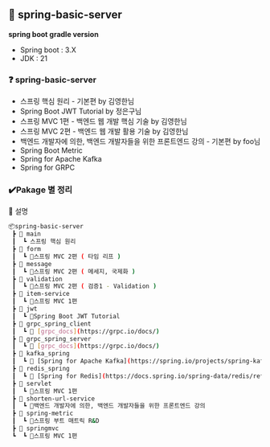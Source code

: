 ## 📃 spring-basic-server

**spring boot gradle version**  
- Spring boot : 3.X  
- JDK         : 21

### ❓ spring-basic-server
- 스프링 핵심 원리 - 기본편 by 김영한님
- Spring Boot JWT Tutorial by 정은구님
- 스프링 MVC 1편 - 백엔드 웹 개발 핵심 기술 by 김영한님
- 스프링 MVC 2편 - 백엔드 웹 개발 활용 기술 by 김영한님
- 백엔드 개발자에 의한, 백엔드 개발자들을 위한 프론트엔드 강의 - 기본편 by foo님
- Spring Boot Metric 
- Spring for Apache Kafka
- Spring for GRPC

### ✔️Pakage 별 정리
📌 설명

```bash
📦spring-basic-server
 ┣ 📂 main
 ┃  ┗ 스프링 핵심 원리
 ┣ 📂 form
 ┃  ┗ 📜스프링 MVC 2편 ( 타임 리프 )
 ┣ 📂 message
 ┃  ┗ 📜스프링 MVC 2편 ( 메세지, 국제화 )
 ┣ 📂 validation
 ┃  ┗ 📜스프링 MVC 2편 ( 검증1 - Validation ) 
 ┣ 📂 item-service
 ┃  ┗ 📜스프링 MVC 1편
 ┣ 📂 jwt
 ┃  ┗ 📜Spring Boot JWT Tutorial
 ┣ 📂 grpc_spring_client
 ┃  ┗ 📜 [grpc_docs](https://grpc.io/docs/)
 ┣ 📂 grpc_spring_server
 ┃  ┗ 📜 [grpc_docs](https://grpc.io/docs/)
 ┣ 📂 kafka_spring
 ┃  ┗ 📜 [Spring for Apache Kafka](https://spring.io/projects/spring-kafka)
 ┣ 📂 redis_spring
 ┃  ┗ 📜 [Spring for Redis](https://docs.spring.io/spring-data/redis/reference/redis.html)
 ┣ 📂 servlet
 ┃  ┗ 📜스프링 MVC 1편
 ┣ 📂 shorten-url-service
 ┃  ┗ 📜백엔드 개발자에 의한, 백엔드 개발자들을 위한 프론트엔드 강의
 ┣ 📂 spring-metric
 ┃  ┗ 📜스프링 부트 매트릭 R&D
 ┣ 📂 springmvc
 ┗  ┗ 📜스프링 MVC 1편
```